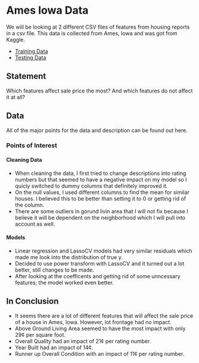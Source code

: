 # Ames Iowa Data
We will be looking at 2 different CSV files of features from housing reports in a csv file. This data is collected from Ames, Iowa and was got from Kaggle.
* [Training Data](./datasets/p2_data/train.csv)
* [Testing Data](./datasets/p2_data/test.csv)

## Statement
Which features affect sale price the most? And which features do not affect it at all?
    
## Data 

All of the major points for the data and description can be found out here.

### Points of Interest

#### Cleaning Data
* When cleaning the data, I first tried to change descriptions into rating numbers but that seemed to have a negative impact on my model so I quicly switched to dummy columns that definitely improved it.
* On the null values, I used different columns to find the mean for similar houses. I believed this to be better than setting it to 0 or getting rid of the column.        
* There are some outliers in gorund livin area that I will not fix because I believe it will be dependent on the neighborhood which I will pull into account as well.

#### Models
* Linear regression and LassoCV models had very similar residuals which made me look into the distribution of true y.
* Decided to use power transform with LassoCV and it turned out a lot better, still changes to be made.
* After looking at the coefficents and getting rid of some unncessary features; the model worked even better.

## In Conclusion
* It seems there are a lot of different features that will affect the sale price of a house in Ames, Iowa. However, lot frontage had no impact.
* Above Ground Living Area seemed to have the most impact with only 29¢ per square foot.
* Overall Quality had an impact of 21¢ per rating number.
* Year Built had an impact of 14¢.
* Runner up Overall Condition with an impact of 11¢ per rating number.

 
    